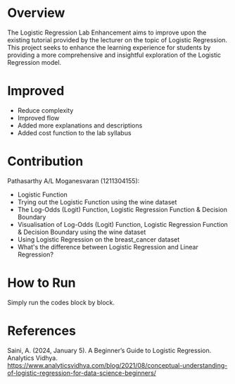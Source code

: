 # Overview
The Logistic Regression Lab Enhancement aims to improve upon the existing tutorial provided by the lecturer on the topic of Logistic Regression. This project seeks to enhance the learning experience for students by providing a more comprehensive and insightful exploration of the Logistic Regression model.

# Improved
- Reduce complexity
- Improved flow
- Added more explanations and descriptions
- Added cost function to the lab syllabus

# Contribution
Pathasarthy A/L Moganesvaran (1211304155):
- Logistic Function
- Trying out the Logistic Function using the wine dataset
- The Log-Odds (Logit) Function, Logistic Regression Function & Decision Boundary
- Visualisation of Log-Odds (Logit) Function, Logistic Regression Function & Decision Boundary using the wine dataset
- Using Logistic Regression on the breast_cancer dataset
- What's the difference between Logistic Regression and Linear Regression?

# How to Run
Simply run the codes block by block.

# References
Saini, A. (2024, January 5). A Beginner’s Guide to Logistic Regression. Analytics Vidhya. https://www.analyticsvidhya.com/blog/2021/08/conceptual-understanding-of-logistic-regression-for-data-science-beginners/